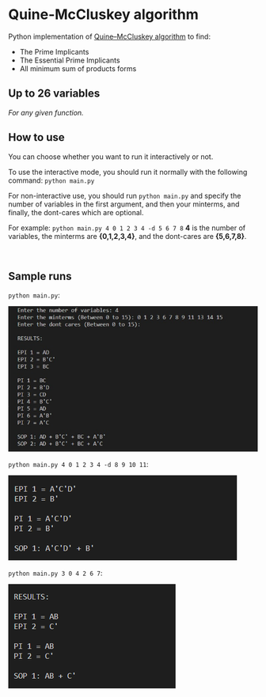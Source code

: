 # Quine-McCluskey algorithm

Python implementation of [Quine–McCluskey algorithm](https://en.wikipedia.org/wiki/Quine%E2%80%93McCluskey_algorithm) to find:

* The Prime Implicants
* The Essential Prime Implicants
* All minimum sum of products forms

## Up to 26 variables

_For any given function._

## How to use

You can choose whether you want to run it interactively or not.

To use the interactive mode, you should run it normally with the following command:
``python main.py``

For non-interactive use, you should run ``python main.py`` and specify the number of variables in the first argument, and then your minterms, and finally, the dont-cares which are optional.

For example:
``python main.py 4 0 1 2 3 4 -d 5 6 7 8``
**4** is the number of variables, the minterms are **{0,1,2,3,4}**, and the dont-cares are **{5,6,7,8}**.

<br>

## Sample runs

``python main.py``:

![](/imgs/Sample.jpg "Sample Run1")

``python main.py 4 0 1 2 3 4 -d 8 9 10 11``:

![](/imgs/Sample2.jpg "Sample Run2")

``python main.py 3 0 4 2 6 7``:

![](/imgs/Sample3.jpg "Sample Run3")
